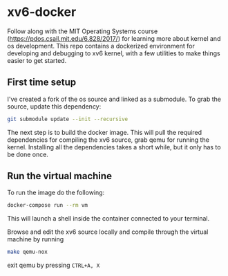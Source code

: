 # xv6-docker
Follow along with the MIT Operating Systems course (https://pdos.csail.mit.edu/6.828/2017/) for learning more about kernel and os development. This repo contains a dockerized environment for developing and debugging to xv6 kernel, with a few utilities to make things easier to get started.

## First time setup

I've created a fork of the os source and linked as a submodule. To grab the source, update this dependency: 
```bash
git submodule update --init --recursive
```

The next step is to build the docker image. This will pull the required dependencies for compiling the xv6 source, grab qemu for running the kernel. Installing all the dependencies takes a short while, but it only has to be done once. 

## Run the virtual machine
To run the image do the following:
```bash
docker-compose run --rm vm
```

This will launch a shell inside the container connected to your terminal.

Browse and edit the xv6 source locally and compile through the virtual machine by running

```bash
make qemu-nox
```

exit qemu by pressing ```CTRL+A, X```


